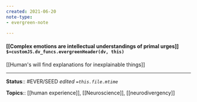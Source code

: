```yaml
---
created: 2021-06-20
note-type: 
- evergreen-note

---
```


#### [[Complex emotions are intellectual understandings of primal urges]] `$=customJS.dv_funcs.evergreenHeader(dv, this)`

[[Human's will find explanations for inexplainable things]]

---

**Status**:: #EVER/SEED
*edited `=this.file.mtime`*

**Topics**:: [[human experience]], [[Neuroscience]], [[neurodivergency]] 
	
